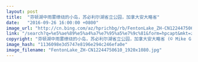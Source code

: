 ```yaml
---
layout: post
title:  "芬顿湖中雨雾缭绕的小岛，苏必利尔湖省立公园，加拿大安大略省"
date:   "2016-09-26 16:00:00 +0800"
image_url: "http://cn.bing.com/az/hprichbg/rb/FentonLake_ZH-CN12244750610_1920x1080.jpg"
link: "/search?q=%e5%ae%89%e5%a4%a7%e7%95%a5%e7%9c%81&form=hpcapt&mkt=zh-cn"
copyright: "芬顿湖中雨雾缭绕的小岛，苏必利尔湖省立公园，加拿大安大略省 (© Mike Grandmaison/Getty Images)"
image_hash: "1136098e3d5747e8196e294c246efa0e"
image_filename: "FentonLake_ZH-CN12244750610_1920x1080.jpg"
---
```

